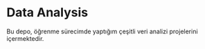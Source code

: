 # Data Analysis

Bu depo, öğrenme sürecimde yaptığım çeşitli veri analizi projelerini içermektedir.
